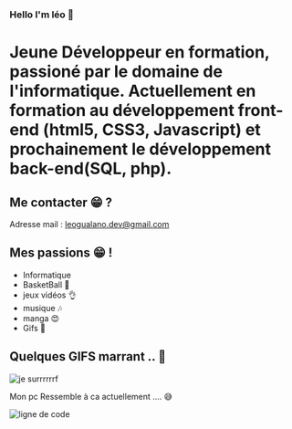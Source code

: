 ### Hello I'm léo 👋


# Jeune Développeur en formation, passioné par le domaine de l'informatique. Actuellement en formation au développement front-end (html5, CSS3, Javascript) et prochainement le développement back-end(SQL, php).


## Me contacter 😁 ?
Adresse mail : leogualano.dev@gmail.com



## Mes passions 😁 !
- Informatique 
- BasketBall 🏀
- jeux vidéos 👌 
- musique 🎶
- manga 😍
- Gifs 🤣


## Quelques GIFS marrant .. 🤣




![je surrrrrrf](https://media.giphy.com/media/dwmNhd5H7YAz6/giphy.gif)

Mon pc Ressemble à ca actuellement .... 😅


![ligne de code](https://media.giphy.com/media/12W5Sg2koWYnwA/giphy.gif)

<!--
**leogualanodev/leogualanodev** is a ✨ _special_ ✨ repository because its `README.md` (this file) appears on your GitHub profile.

Here are some ideas to get you started:

- 🔭 I’m currently working on ...
- 🌱 I’m currently learning ...
- 👯 I’m looking to collaborate on ...
- 🤔 I’m looking for help with ...
- 💬 Ask me about ...
- 📫 How to reach me: ...
- 😄 Pronouns: ...
- ⚡ Fun fact: ...
-->

